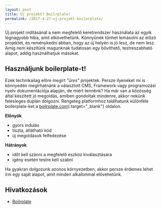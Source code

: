```yaml
---
layout: post
title: Új projekt? Boilrplate!
permalink: /2017-4-27-uj-projekt-boilerplate/
---
```


Új projekt indításánál a nem megfelelő keretrendszer használata az egyik legnagyobb hiba, amit elkövethetünk. Könnyűnek tűnhet lemásolni az előző projektet, és reménykedni abban, hogy az új helyén is jó lesz, de nem lesz. Amíg nem készítünk magunknak tudatosan egy bővíthető, testreszabható alapot, addig használhatjuk másokat.

## Használjunk boilerplate-t!
Ezek technikailag előre megírt _"üres"_ projektek. Persze ilyeneket mi is könnyedén megírhatnánk a választott CMS, Framework vagy programozási nyelv dokumentációja alapján, de miért tennénk? Ha már van a közösség által készített jó megoldás, amiben gondoltak mindenre, akkor nekünk felesleges duplán dolgozni. Rengeteg platformhoz találhatunk különféle boilerplate-ket a [boilrplate.com](http://www.boilrplate.com/){:target="_blank"} oldalon.

__Előnyök__
- gyors indulás
- tiszta, átlátható kód
- új megoldások felfedezése

__Hátrányok__
- időt kell szánni a megfelelő eszköz kiválasztására
- igény esetén testre kell szabni

Ha gyakran dolgozunk azonos környezetben, akkor persze érdemes lehet írni egy saját alapot, amit minden alkalommal elővehetünk.

## Hivatkozások
- [Boilrplate](http://www.boilrplate.com/)
